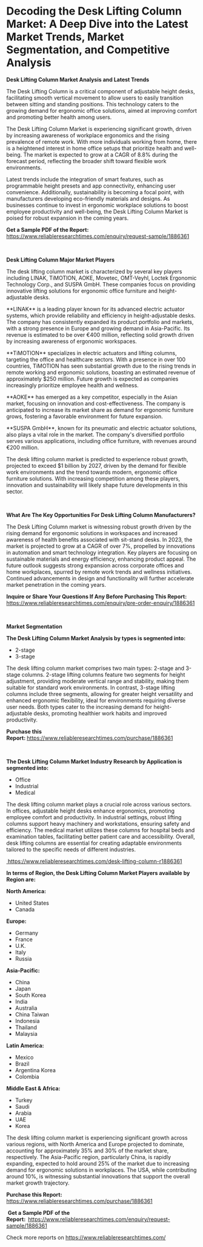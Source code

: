 <p><h1>Decoding the Desk Lifting Column Market: A Deep Dive into the Latest Market Trends, Market Segmentation, and Competitive Analysis</h1></p><p><strong>Desk Lifting Column Market Analysis and Latest Trends</strong></p>
<p><p>The Desk Lifting Column is a critical component of adjustable height desks, facilitating smooth vertical movement to allow users to easily transition between sitting and standing positions. This technology caters to the growing demand for ergonomic office solutions, aimed at improving comfort and promoting better health among users. </p><p>The Desk Lifting Column Market is experiencing significant growth, driven by increasing awareness of workplace ergonomics and the rising prevalence of remote work. With more individuals working from home, there is a heightened interest in home office setups that prioritize health and well-being. The market is expected to grow at a CAGR of 8.8% during the forecast period, reflecting the broader shift toward flexible work environments.</p><p>Latest trends include the integration of smart features, such as programmable height presets and app connectivity, enhancing user convenience. Additionally, sustainability is becoming a focal point, with manufacturers developing eco-friendly materials and designs. As businesses continue to invest in ergonomic workplace solutions to boost employee productivity and well-being, the Desk Lifting Column Market is poised for robust expansion in the coming years.</p></p>
<p><strong>Get a Sample PDF of the Report:&nbsp;</strong> <a href="https://www.reliableresearchtimes.com/enquiry/request-sample/1886361?utm_campaign=2304&utm_medium=2&utm_source=Github&utm_content=ia&utm_term=08022025&utm_id=desk-lifting-column">https://www.reliableresearchtimes.com/enquiry/request-sample/1886361</a></p>
<p>&nbsp;</p>
<p><strong>Desk Lifting Column Major Market Players</strong></p>
<p><p>The desk lifting column market is characterized by several key players including LINAK, TiMOTION, AOKE, Movetec, OMT-Veyhl, Loctek Ergonomic Technology Corp., and SUSPA GmbH. These companies focus on providing innovative lifting solutions for ergonomic office furniture and height-adjustable desks.</p><p>**LINAK** is a leading player known for its advanced electric actuator systems, which provide reliability and efficiency in height-adjustable desks. The company has consistently expanded its product portfolio and markets, with a strong presence in Europe and growing demand in Asia-Pacific. Its revenue is estimated to be over €400 million, reflecting solid growth driven by increasing awareness of ergonomic workspaces.</p><p>**TiMOTION** specializes in electric actuators and lifting columns, targeting the office and healthcare sectors. With a presence in over 100 countries, TiMOTION has seen substantial growth due to the rising trends in remote working and ergonomic solutions, boasting an estimated revenue of approximately $250 million. Future growth is expected as companies increasingly prioritize employee health and wellness.</p><p>**AOKE** has emerged as a key competitor, especially in the Asian market, focusing on innovation and cost-effectiveness. The company is anticipated to increase its market share as demand for ergonomic furniture grows, fostering a favorable environment for future expansion.</p><p>**SUSPA GmbH**, known for its pneumatic and electric actuator solutions, also plays a vital role in the market. The company's diversified portfolio serves various applications, including office furniture, with revenues around €200 million.</p><p>The desk lifting column market is predicted to experience robust growth, projected to exceed $1 billion by 2027, driven by the demand for flexible work environments and the trend towards modern, ergonomic office furniture solutions. With increasing competition among these players, innovation and sustainability will likely shape future developments in this sector.</p></p>
<p>&nbsp;</p>
<p><strong>What Are The Key Opportunities For Desk Lifting Column Manufacturers?</strong></p>
<p><p>The Desk Lifting Column market is witnessing robust growth driven by the rising demand for ergonomic solutions in workspaces and increased awareness of health benefits associated with sit-stand desks. In 2023, the market is projected to grow at a CAGR of over 7%, propelled by innovations in automation and smart technology integration. Key players are focusing on sustainable materials and energy efficiency, enhancing product appeal. The future outlook suggests strong expansion across corporate offices and home workplaces, spurred by remote work trends and wellness initiatives. Continued advancements in design and functionality will further accelerate market penetration in the coming years.</p></p>
<p><strong>Inquire or Share Your Questions If Any Before Purchasing This Report:</strong> <a href="https://www.reliableresearchtimes.com/enquiry/pre-order-enquiry/1886361?utm_campaign=2304&utm_medium=2&utm_source=Github&utm_content=ia&utm_term=08022025&utm_id=desk-lifting-column">https://www.reliableresearchtimes.com/enquiry/pre-order-enquiry/1886361</a></p>
<p>&nbsp;</p>
<p><strong>Market Segmentation</strong></p>
<p><strong>The Desk Lifting Column Market Analysis by types is segmented into:</strong></p>
<p><ul><li>2-stage</li><li>3-stage</li></ul></p>
<p><p>The desk lifting column market comprises two main types: 2-stage and 3-stage columns. 2-stage lifting columns feature two segments for height adjustment, providing moderate vertical range and stability, making them suitable for standard work environments. In contrast, 3-stage lifting columns include three segments, allowing for greater height versatility and enhanced ergonomic flexibility, ideal for environments requiring diverse user needs. Both types cater to the increasing demand for height-adjustable desks, promoting healthier work habits and improved productivity.</p></p>
<p><strong>Purchase this Report:&nbsp;</strong><a href="https://www.reliableresearchtimes.com/purchase/1886361?utm_campaign=2304&utm_medium=2&utm_source=Github&utm_content=ia&utm_term=08022025&utm_id=desk-lifting-column">https://www.reliableresearchtimes.com/purchase/1886361</a></p>
<p>&nbsp;</p>
<p><strong>The Desk Lifting Column Market Industry Research by Application is segmented into:</strong></p>
<p><ul><li>Office</li><li>Industrial</li><li>Medical</li></ul></p>
<p><p>The desk lifting column market plays a crucial role across various sectors. In offices, adjustable height desks enhance ergonomics, promoting employee comfort and productivity. In industrial settings, robust lifting columns support heavy machinery and workstations, ensuring safety and efficiency. The medical market utilizes these columns for hospital beds and examination tables, facilitating better patient care and accessibility. Overall, desk lifting columns are essential for creating adaptable environments tailored to the specific needs of different industries.</p></p>
<p><a href="https://www.reliableresearchtimes.com/desk-lifting-column-r1886361?utm_campaign=2304&utm_medium=2&utm_source=Github&utm_content=ia&utm_term=08022025&utm_id=desk-lifting-column">&nbsp;https://www.reliableresearchtimes.com/desk-lifting-column-r1886361</a></p>
<p><strong>In terms of Region, the Desk Lifting Column Market Players available by Region are:</strong></p>
<p>
    <p> <strong> North America: </strong>
        <ul>
            <li>United States</li>
            <li>Canada</li>
        </ul>
        </p> 
    <p> <strong> Europe: </strong>
        <ul>
            <li>Germany</li>
            <li>France</li>
            <li>U.K.</li>
            <li>Italy</li>
            <li>Russia</li>
        </ul>
        </p> 
    <p> <strong> Asia-Pacific: </strong>
        <ul>
            <li>China</li>
            <li>Japan</li>
            <li>South Korea</li>
            <li>India</li>
            <li>Australia</li>
            <li>China Taiwan</li>
            <li>Indonesia</li>
            <li>Thailand</li>
            <li>Malaysia</li>
        </ul>
        </p> 
    <p> <strong> Latin America: </strong>
        <ul>
            <li>Mexico</li>
            <li>Brazil</li>
            <li>Argentina Korea</li>
            <li>Colombia</li>
        </ul>
        </p> 
    <p> <strong> Middle East & Africa: </strong>
        <ul>
            <li>Turkey</li>
            <li>Saudi</li>
            <li>Arabia</li>
            <li>UAE</li>
            <li>Korea</li>
        </ul>
    </p>
    </p>
<p><p>The desk lifting column market is experiencing significant growth across various regions, with North America and Europe projected to dominate, accounting for approximately 35% and 30% of the market share, respectively. The Asia-Pacific region, particularly China, is rapidly expanding, expected to hold around 25% of the market due to increasing demand for ergonomic solutions in workplaces. The USA, while contributing around 10%, is witnessing substantial innovations that support the overall market growth trajectory.</p></p>
<p><strong>Purchase this Report: </strong><a href="https://www.reliableresearchtimes.com/purchase/1886361?utm_campaign=2304&utm_medium=2&utm_source=Github&utm_content=ia&utm_term=08022025&utm_id=desk-lifting-column">https://www.reliableresearchtimes.com/purchase/1886361</a></p>
<p>&nbsp;<strong>Get a Sample PDF of the Report:&nbsp;&nbsp;</strong><a href="https://www.reliableresearchtimes.com/enquiry/request-sample/1886361?utm_campaign=2304&utm_medium=2&utm_source=Github&utm_content=ia&utm_term=08022025&utm_id=desk-lifting-column">https://www.reliableresearchtimes.com/enquiry/request-sample/1886361</a></p>
<p><strong></strong></p>
<p>Check more reports on <a href="https://www.reliableresearchtimes.com/?utm_campaign=2304&utm_medium=2&utm_source=Github&utm_content=ia&utm_term=08022025&utm_id=desk-lifting-column">https://www.reliableresearchtimes.com/</a></p>